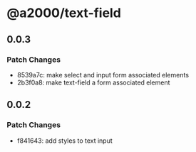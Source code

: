 # @a2000/text-field

## 0.0.3

### Patch Changes

- 8539a7c: make select and input form associated elements
- 2b3f0a8: make text-field a form associated element

## 0.0.2

### Patch Changes

- f841643: add styles to text input
